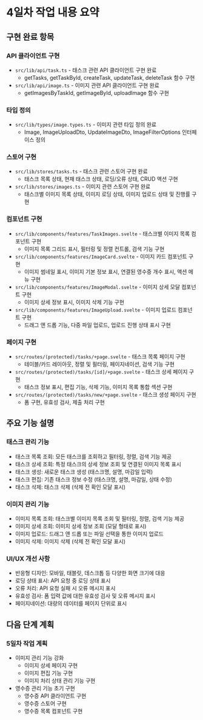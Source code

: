 # 4일차 작업 내용 요약

## 구현 완료 항목

### API 클라이언트 구현
- `src/lib/api/task.ts` - 태스크 관련 API 클라이언트 구현 완료
  - getTasks, getTaskById, createTask, updateTask, deleteTask 함수 구현
- `src/lib/api/image.ts` - 이미지 관련 API 클라이언트 구현 완료
  - getImagesByTaskId, getImageById, uploadImage 함수 구현

### 타입 정의
- `src/lib/types/image.types.ts` - 이미지 관련 타입 정의 완료
  - Image, ImageUploadDto, UpdateImageDto, ImageFilterOptions 인터페이스 정의

### 스토어 구현
- `src/lib/stores/tasks.ts` - 태스크 관련 스토어 구현 완료
  - 태스크 목록 상태, 현재 태스크 상태, 로딩/오류 상태, CRUD 액션 구현
- `src/lib/stores/images.ts` - 이미지 관련 스토어 구현 완료
  - 태스크별 이미지 목록 상태, 이미지 로딩 상태, 이미지 업로드 상태 및 진행률 구현

### 컴포넌트 구현
- `src/lib/components/features/TaskImages.svelte` - 태스크별 이미지 목록 컴포넌트 구현
  - 이미지 목록 그리드 표시, 필터링 및 정렬 컨트롤, 검색 기능 구현
- `src/lib/components/features/ImageCard.svelte` - 이미지 카드 컴포넌트 구현
  - 이미지 썸네일 표시, 이미지 기본 정보 표시, 연결된 영수증 개수 표시, 액션 메뉴 구현
- `src/lib/components/features/ImageModal.svelte` - 이미지 상세 모달 컴포넌트 구현
  - 이미지 상세 정보 표시, 이미지 삭제 기능 구현
- `src/lib/components/features/ImageUpload.svelte` - 이미지 업로드 컴포넌트 구현
  - 드래그 앤 드롭 기능, 다중 파일 업로드, 업로드 진행 상태 표시 구현

### 페이지 구현
- `src/routes/(protected)/tasks/+page.svelte` - 태스크 목록 페이지 구현
  - 테이블/카드 레이아웃, 정렬 및 필터링, 페이지네이션, 검색 기능 구현
- `src/routes/(protected)/tasks/[id]/+page.svelte` - 태스크 상세 페이지 구현
  - 태스크 정보 표시, 편집 기능, 삭제 기능, 이미지 목록 통합 섹션 구현
- `src/routes/(protected)/tasks/new/+page.svelte` - 태스크 생성 페이지 구현
  - 폼 구현, 유효성 검사, 제출 처리 구현

## 주요 기능 설명

### 태스크 관리 기능
- 태스크 목록 조회: 모든 태스크를 조회하고 필터링, 정렬, 검색 기능 제공
- 태스크 상세 조회: 특정 태스크의 상세 정보 조회 및 연결된 이미지 목록 표시
- 태스크 생성: 새로운 태스크 생성 (태스크명, 설명, 마감일 입력)
- 태스크 편집: 기존 태스크 정보 수정 (태스크명, 설명, 마감일, 상태 수정)
- 태스크 삭제: 태스크 삭제 (삭제 전 확인 모달 표시)

### 이미지 관리 기능
- 이미지 목록 조회: 태스크별 이미지 목록 조회 및 필터링, 정렬, 검색 기능 제공
- 이미지 상세 조회: 이미지 상세 정보 조회 (모달 형태로 표시)
- 이미지 업로드: 드래그 앤 드롭 또는 파일 선택을 통한 이미지 업로드
- 이미지 삭제: 이미지 삭제 (삭제 전 확인 모달 표시)

### UI/UX 개선 사항
- 반응형 디자인: 모바일, 태블릿, 데스크톱 등 다양한 화면 크기에 대응
- 로딩 상태 표시: API 요청 중 로딩 상태 표시
- 오류 처리: API 요청 실패 시 오류 메시지 표시
- 유효성 검사: 폼 입력 값에 대한 유효성 검사 및 오류 메시지 표시
- 페이지네이션: 대량의 데이터를 페이지 단위로 표시

## 다음 단계 계획

### 5일차 작업 계획
- 이미지 관리 기능 강화
  - 이미지 상세 페이지 구현
  - 이미지 편집 기능 구현
  - 이미지 처리 상태 관리 기능 구현
- 영수증 관리 기능 초기 구현
  - 영수증 API 클라이언트 구현
  - 영수증 스토어 구현
  - 영수증 목록 컴포넌트 구현